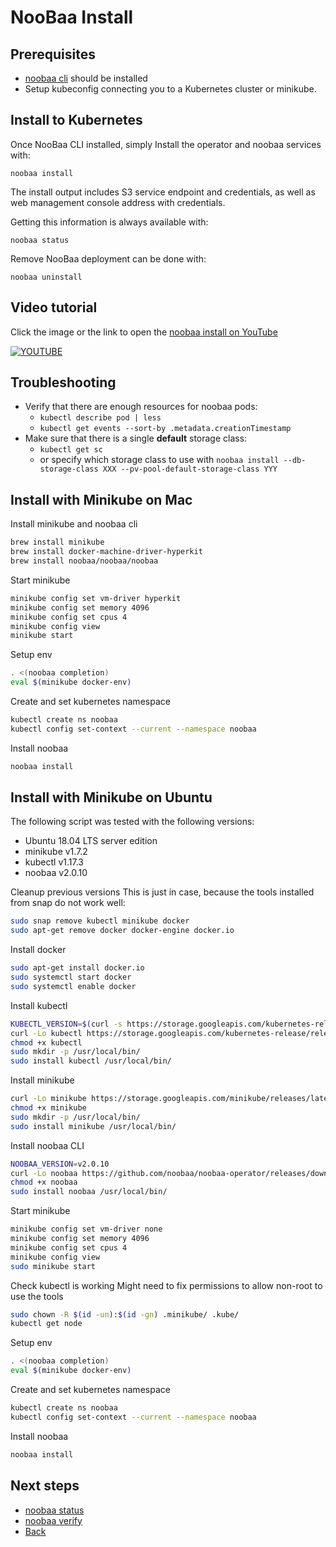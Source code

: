 # NooBaa Install

## Prerequisites

- [noobaa cli](noobaa-cli.md) should be installed
- Setup kubeconfig connecting you to a Kubernetes cluster or minikube.

## Install to Kubernetes

Once NooBaa CLI installed, simply Install the operator and noobaa services with: 
```
noobaa install
```
The install output includes S3 service endpoint and credentials, as well as web management console address with credentials.


Getting this information is always available with: 
```
noobaa status
```

Remove NooBaa deployment can be done with: 

```
noobaa uninstall
```

## Video tutorial

Click the image or the link to open the [noobaa install on YouTube](https://www.youtube.com/watch?v=QXr2pSL3AVY)

[![YOUTUBE](https://img.youtube.com/vi/QXr2pSL3AVY/0.jpg)](https://www.youtube.com/watch?v=QXr2pSL3AVY)


## Troubleshooting

- Verify that there are enough resources for noobaa pods:
    - `kubectl describe pod | less`
    - `kubectl get events --sort-by .metadata.creationTimestamp`
- Make sure that there is a single **default** storage class:
    - `kubectl get sc`
    - or specify which storage class to use with `noobaa install --db-storage-class XXX --pv-pool-default-storage-class YYY`


## Install with Minikube on Mac

Install minikube and noobaa cli
```bash
brew install minikube
brew install docker-machine-driver-hyperkit
brew install noobaa/noobaa/noobaa
```

Start minikube
```bash
minikube config set vm-driver hyperkit
minikube config set memory 4096
minikube config set cpus 4
minikube config view
minikube start
```

Setup env
```bash
. <(noobaa completion)
eval $(minikube docker-env)
```

Create and set kubernetes namespace
```bash
kubectl create ns noobaa
kubectl config set-context --current --namespace noobaa
```

Install noobaa
```bash
noobaa install
```

## Install with Minikube on Ubuntu

The following script was tested with the following versions:
- Ubuntu 18.04 LTS server edition
- minikube v1.7.2
- kubectl v1.17.3
- noobaa v2.0.10

Cleanup previous versions 
This is just in case, because the tools installed from snap do not work well:
```bash
sudo snap remove kubectl minikube docker
sudo apt-get remove docker docker-engine docker.io
```

Install docker
```bash
sudo apt-get install docker.io
sudo systemctl start docker
sudo systemctl enable docker
```

Install kubectl
```bash
KUBECTL_VERSION=$(curl -s https://storage.googleapis.com/kubernetes-release/release/stable.txt)
curl -Lo kubectl https://storage.googleapis.com/kubernetes-release/release/$KUBECTL_VERSION/bin/linux/amd64/kubectl
chmod +x kubectl
sudo mkdir -p /usr/local/bin/
sudo install kubectl /usr/local/bin/
```

Install minikube
```bash
curl -Lo minikube https://storage.googleapis.com/minikube/releases/latest/minikube-linux-amd64
chmod +x minikube
sudo mkdir -p /usr/local/bin/
sudo install minikube /usr/local/bin/
```

Install noobaa CLI
```bash
NOOBAA_VERSION=v2.0.10
curl -Lo noobaa https://github.com/noobaa/noobaa-operator/releases/download/$NOOBAA_VERSION/noobaa-linux-$NOOBAA_VERSION
chmod +x noobaa
sudo install noobaa /usr/local/bin/
```

Start minikube
```bash
minikube config set vm-driver none
minikube config set memory 4096
minikube config set cpus 4
minikube config view
sudo minikube start
```

Check kubectl is working
Might need to fix permissions to allow non-root to use the tools
```bash
sudo chown -R $(id -un):$(id -gn) .minikube/ .kube/
kubectl get node
```

Setup env
```bash
. <(noobaa completion)
eval $(minikube docker-env)
```

Create and set kubernetes namespace
```bash
kubectl create ns noobaa
kubectl config set-context --current --namespace noobaa
```

Install noobaa
```bash
noobaa install
```

## Next steps

- [noobaa status](noobaa-status.md)
- [noobaa verify](noobaa-verify.md)
- [Back](README.md)
